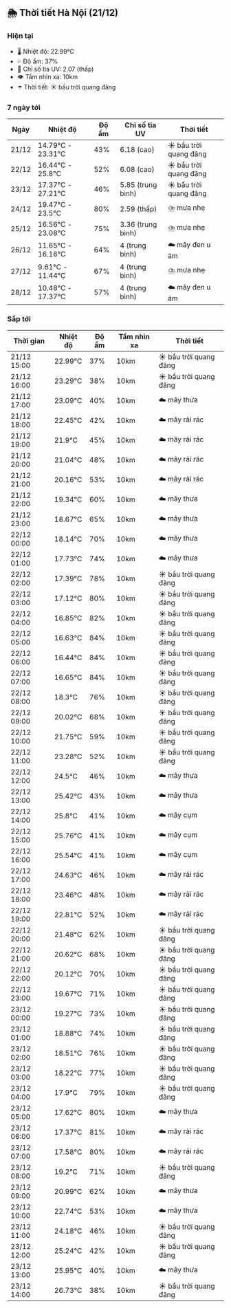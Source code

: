## 🌦️ Thời tiết Hà Nội (21/12)

### Hiện tại

- 🌡️ Nhiệt độ: 22.99℃
- 💦 Độ ẩm: 37%
- 🌟 Chỉ số tia UV: 2.07 (thấp)
- 👁️ Tầm nhìn xa: 10km
- ☂️ Thời tiết: ☀️ bầu trời quang đãng

### 7 ngày tới

| Ngày | Nhiệt độ | Độ ẩm | Chỉ số tia UV | Thời tiết |
| --- | --- | --- | --- | --- |
| 21/12 | 14.79℃ - 23.31℃ | 43% | 6.18 (cao) | ☀️ bầu trời quang đãng |
| 22/12 | 16.44℃ - 25.8℃ | 52% | 6.08 (cao) | ☀️ bầu trời quang đãng |
| 23/12 | 17.37℃ - 27.21℃ | 46% | 5.85 (trung bình) | ☀️ bầu trời quang đãng |
| 24/12 | 19.47℃ - 23.5℃ | 80% | 2.59 (thấp) | ⛈️ mưa nhẹ |
| 25/12 | 16.56℃ - 23.08℃ | 75% | 3.36 (trung bình) | ⛈️ mưa nhẹ |
| 26/12 | 11.65℃ - 16.16℃ | 64% | 4 (trung bình) | ☁️ mây đen u ám |
| 27/12 | 9.61℃ - 11.44℃ | 67% | 4 (trung bình) | ⛈️ mưa nhẹ |
| 28/12 | 10.48℃ - 17.37℃ | 57% | 4 (trung bình) | ☁️ mây đen u ám |

### Sắp tới

| Thời gian | Nhiệt độ | Độ ẩm | Tầm nhìn xa | Thời tiết |
| --- | --- | --- | --- | --- |
| 21/12 15:00 | 22.99℃ | 37% | 10km | ☀️ bầu trời quang đãng |
| 21/12 16:00 | 23.29℃ | 38% | 10km | ☀️ bầu trời quang đãng |
| 21/12 17:00 | 23.09℃ | 40% | 10km | ☁️ mây thưa |
| 21/12 18:00 | 22.45℃ | 42% | 10km | ☁️ mây rải rác |
| 21/12 19:00 | 21.9℃ | 45% | 10km | ☁️ mây rải rác |
| 21/12 20:00 | 21.04℃ | 48% | 10km | ☁️ mây rải rác |
| 21/12 21:00 | 20.16℃ | 53% | 10km | ☁️ mây rải rác |
| 21/12 22:00 | 19.34℃ | 60% | 10km | ☁️ mây thưa |
| 21/12 23:00 | 18.67℃ | 65% | 10km | ☁️ mây thưa |
| 22/12 00:00 | 18.14℃ | 70% | 10km | ☁️ mây thưa |
| 22/12 01:00 | 17.73℃ | 74% | 10km | ☁️ mây thưa |
| 22/12 02:00 | 17.39℃ | 78% | 10km | ☀️ bầu trời quang đãng |
| 22/12 03:00 | 17.12℃ | 80% | 10km | ☀️ bầu trời quang đãng |
| 22/12 04:00 | 16.85℃ | 82% | 10km | ☀️ bầu trời quang đãng |
| 22/12 05:00 | 16.63℃ | 84% | 10km | ☀️ bầu trời quang đãng |
| 22/12 06:00 | 16.44℃ | 84% | 10km | ☀️ bầu trời quang đãng |
| 22/12 07:00 | 16.65℃ | 84% | 10km | ☀️ bầu trời quang đãng |
| 22/12 08:00 | 18.3℃ | 76% | 10km | ☀️ bầu trời quang đãng |
| 22/12 09:00 | 20.02℃ | 68% | 10km | ☀️ bầu trời quang đãng |
| 22/12 10:00 | 21.75℃ | 59% | 10km | ☀️ bầu trời quang đãng |
| 22/12 11:00 | 23.28℃ | 52% | 10km | ☀️ bầu trời quang đãng |
| 22/12 12:00 | 24.5℃ | 46% | 10km | ☁️ mây thưa |
| 22/12 13:00 | 25.42℃ | 43% | 10km | ☁️ mây thưa |
| 22/12 14:00 | 25.8℃ | 41% | 10km | ☁️ mây cụm |
| 22/12 15:00 | 25.76℃ | 41% | 10km | ☁️ mây cụm |
| 22/12 16:00 | 25.54℃ | 41% | 10km | ☁️ mây cụm |
| 22/12 17:00 | 24.63℃ | 46% | 10km | ☁️ mây rải rác |
| 22/12 18:00 | 23.46℃ | 48% | 10km | ☁️ mây rải rác |
| 22/12 19:00 | 22.81℃ | 52% | 10km | ☁️ mây rải rác |
| 22/12 20:00 | 21.48℃ | 62% | 10km | ☀️ bầu trời quang đãng |
| 22/12 21:00 | 20.62℃ | 68% | 10km | ☀️ bầu trời quang đãng |
| 22/12 22:00 | 20.12℃ | 70% | 10km | ☀️ bầu trời quang đãng |
| 22/12 23:00 | 19.67℃ | 71% | 10km | ☀️ bầu trời quang đãng |
| 23/12 00:00 | 19.27℃ | 73% | 10km | ☀️ bầu trời quang đãng |
| 23/12 01:00 | 18.88℃ | 74% | 10km | ☀️ bầu trời quang đãng |
| 23/12 02:00 | 18.51℃ | 76% | 10km | ☀️ bầu trời quang đãng |
| 23/12 03:00 | 18.22℃ | 77% | 10km | ☀️ bầu trời quang đãng |
| 23/12 04:00 | 17.9℃ | 79% | 10km | ☀️ bầu trời quang đãng |
| 23/12 05:00 | 17.62℃ | 80% | 10km | ☁️ mây thưa |
| 23/12 06:00 | 17.37℃ | 81% | 10km | ☁️ mây rải rác |
| 23/12 07:00 | 17.58℃ | 80% | 10km | ☁️ mây rải rác |
| 23/12 08:00 | 19.2℃ | 71% | 10km | ☀️ bầu trời quang đãng |
| 23/12 09:00 | 20.99℃ | 62% | 10km | ☁️ mây thưa |
| 23/12 10:00 | 22.74℃ | 53% | 10km | ☁️ mây thưa |
| 23/12 11:00 | 24.18℃ | 46% | 10km | ☀️ bầu trời quang đãng |
| 23/12 12:00 | 25.24℃ | 42% | 10km | ☀️ bầu trời quang đãng |
| 23/12 13:00 | 25.95℃ | 40% | 10km | ☁️ mây thưa |
| 23/12 14:00 | 26.73℃ | 38% | 10km | ☀️ bầu trời quang đãng |
